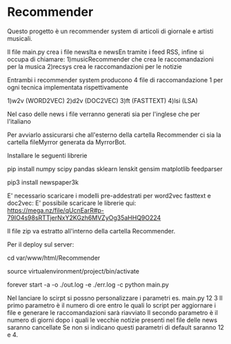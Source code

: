 # Recommender
Questo progetto è un recommender system di articoli di giornale e artisti musicali.

Il file main.py crea i file newsIta e newsEn tramite i feed RSS,
infine si occupa di chiamare:
1)musicRecommender che crea le raccomandazioni per la musica
2)recsys crea le raccomandazioni per le notizie

Entrambi i recommender system producono 4 file di raccomandazione 1 per ogni tecnica implementata rispettivamente

1)w2v (WORD2VEC)
2)d2v (DOC2VEC)
3)ft (FASTTEXT)
4)lsi (LSA)

Nel caso delle news i file verranno generati sia per l'inglese che per l'italiano

Per avviarlo assicurarsi che all'esterno della cartella Recommender ci sia la cartella fileMyrror generata da MyrrorBot.

Installare le seguenti librerie 

 pip install numpy scipy pandas sklearn lenskit gensim matplotlib feedparser 
 
 pip3 install newspaper3k
 
 
E' necessario scaricare i modelli pre-addestrati per word2vec fasttext e doc2vec:
E' possibile scaricare le librerie qui:
https://mega.nz/file/qUcnEarR#p-79IO4s98sRTTjerNxY2KGzh6MVZyOg35aHHQ9O224

Il file zip va estratto all'interno della cartella Recommender.

Per il deploy sul server:

  cd var/www/html/Recommender

  source virtualenvironment/project/bin/activate

  forever start -a -o ./out.log -e ./err.log -c python main.py
  
  Nel lanciare lo scirpt si possno personalizzare i parametri es.
 main.py 12 3 
Il primo parametro è il numero di ore entro le quali lo script per aggiornare i file e generare le raccomandazioni sarà riavviato
Il secondo parametro è il numero di giorni dopo i quali le vecchie notizie presenti nel file delle news saranno cancellate
Se non si indicano questi parametri di default saranno 12 e 4.
  
 
